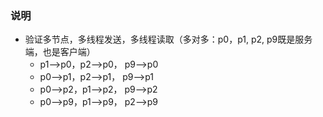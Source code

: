 ### 说明

- 验证多节点，多线程发送，多线程读取（多对多：p0，p1, p2, p9既是服务端，也是客户端）
  - p1-->p0，p2-->p0， p9-->p0
  - p0-->p1，p2-->p1， p9-->p1
  - p0-->p2，p1-->p2， p9-->p2
  - p0-->p9，p1-->p9， p2-->p9


